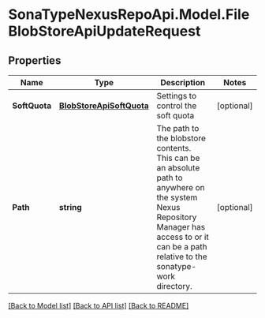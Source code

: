 # SonaTypeNexusRepoApi.Model.FileBlobStoreApiUpdateRequest
## Properties

Name | Type | Description | Notes
------------ | ------------- | ------------- | -------------
**SoftQuota** | [**BlobStoreApiSoftQuota**](BlobStoreApiSoftQuota.md) | Settings to control the soft quota | [optional] 
**Path** | **string** | The path to the blobstore contents. This can be an absolute path to anywhere on the system Nexus Repository Manager has access to or it can be a path relative to the sonatype-work directory. | [optional] 

[[Back to Model list]](../README.md#documentation-for-models) [[Back to API list]](../README.md#documentation-for-api-endpoints) [[Back to README]](../README.md)

